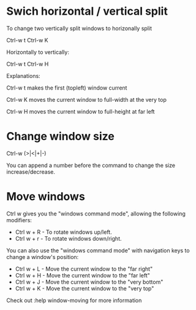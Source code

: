 # Swich horizontal / vertical split

To change two vertically split windows to horizonally split

Ctrl-w t Ctrl-w K

Horizontally to vertically:

Ctrl-w t Ctrl-w H

Explanations:

Ctrl-w t makes the first (topleft) window current

Ctrl-w K moves the current window to full-width at the very top

Ctrl-w H moves the current window to full-height at far left

# Change window size

Ctrl-w (>|<|+|-)

You can append a number before the command to change the size increase/decrease.

# Move windows

Ctrl w gives you the "windows command mode", allowing the following modifiers:

- Ctrl w + R - To rotate windows up/left.
- Ctrl w + r - To rotate windows down/right.

You can also use the "windows command mode" with navigation keys to change a window's position:

- Ctrl w + L - Move the current window to the "far right"
- Ctrl w + H - Move the current window to the "far left"
- Ctrl w + J - Move the current window to the "very bottom"
- Ctrl w + K - Move the current window to the "very top"

Check out :help window-moving for more information
